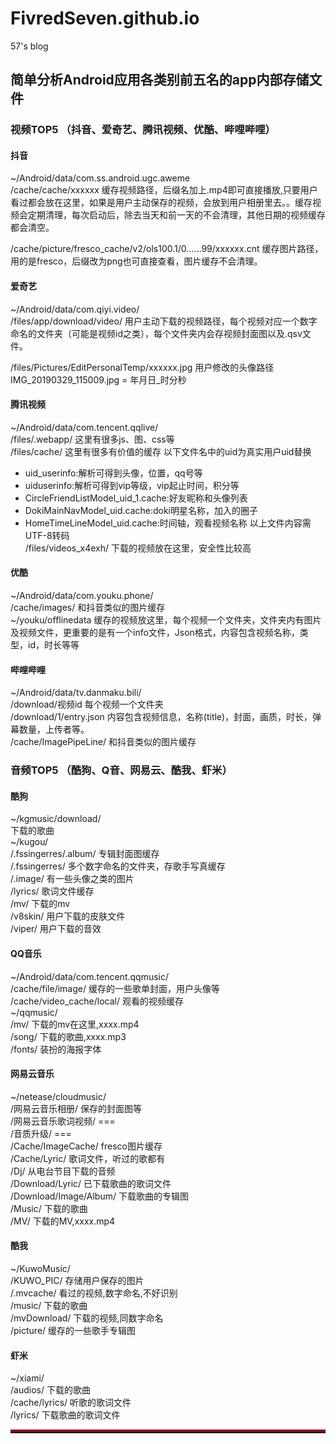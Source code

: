 # FivredSeven.github.io
57's blog
    
        
## 简单分析Android应用各类别前五名的app内部存储文件        
### 视频TOP5 （抖音、爱奇艺、腾讯视频、优酷、哔哩哔哩）
#### 抖音
~/Android/data/com.ss.android.ugc.aweme    
/cache/cache/xxxxxx  缓存视频路径，后缀名加上.mp4即可直接播放,只要用户看过都会放在这里，如果是用户主动保存的视频，会放到用户相册里去。。缓存视频会定期清理，每次启动后，除去当天和前一天的不会清理，其他日期的视频缓存都会清空。    

/cache/picture/fresco_cache/v2/ols100.1/0……99/xxxxxx.cnt 缓存图片路径，用的是fresco，后缀改为png也可直接查看，图片缓存不会清理。


#### 爱奇艺
~/Android/data/com.qiyi.video/    
/files/app/download/video/ 用户主动下载的视频路径，每个视频对应一个数字命名的文件夹（可能是视频id之类），每个文件夹内会存视频封面图以及.qsv文件。    

/files/Pictures/EditPersonalTemp/xxxxxx.jpg 用户修改的头像路径 IMG_20190329_115009.jpg = 年月日_时分秒


#### 腾讯视频
~/Android/data/com.tencent.qqlive/    
/files/.webapp/ 这里有很多js、图、css等    
/files/cache/ 这里有很多有价值的缓存    以下文件名中的uid为真实用户uid替换
* uid_userinfo:解析可得到头像，位置，qq号等
* uiduserinfo:解析可得到vip等级，vip起止时间，积分等
* CircleFriendListModel_uid_1.cache:好友昵称和头像列表
* DokiMainNavModel_uid.cache:doki明星名称，加入的圈子
* HomeTimeLineModel_uid.cache:时间轴，观看视频名称
以上文件内容需UTF-8转码    
/files/videos_x4exh/ 下载的视频放在这里，安全性比较高


#### 优酷
~/Android/data/com.youku.phone/    
/cache/images/ 和抖音类似的图片缓存    
~/youku/offlinedata 缓存的视频放这里，每个视频一个文件夹，文件夹内有图片及视频文件，更重要的是有一个info文件，Json格式，内容包含视频名称，类型，id，时长等等


#### 哔哩哔哩
~/Android/data/tv.danmaku.bili/    
/download/视频id 每个视频一个文件夹    
/download/1/entry.json 内容包含视频信息，名称(title)，封面，画质，时长，弹幕数量，上传者等。    
/cache/ImagePipeLine/  和抖音类似的图片缓存

### 音频TOP5 （酷狗、Q音、网易云、酷我、虾米）

#### 酷狗
~/kgmusic/download/       
下载的歌曲    
~/kugou/    
/.fssingerres/.album/  专辑封面图缓存    
/.fssingerres/  多个数字命名的文件夹，存歌手写真缓存    
/.image/  有一些头像之类的图片    
/lyrics/  歌词文件缓存   
/mv/  下载的mv    
/v8skin/  用户下载的皮肤文件    
/viper/  用户下载的音效

#### QQ音乐
~/Android/data/com.tencent.qqmusic/    
/cache/file/image/    缓存的一些歌单封面，用户头像等    
/cache/video_cache/local/    观看的视频缓存    
~/qqmusic/    
/mv/    下载的mv在这里,xxxx.mp4    
/song/    下载的歌曲,xxxx.mp3    
/fonts/    装扮的海报字体

#### 网易云音乐
~/netease/cloudmusic/    
/网易云音乐相册/    保存的封面图等    
/网易云音乐歌词视频/    ===    
/音质升级/    ===    
/Cache/ImageCache/    fresco图片缓存    
/Cache/Lyric/    歌词文件，听过的歌都有    
/Dj/    从电台节目下载的音频    
/Download/Lyric/    已下载歌曲的歌词文件    
/Download/Image/Album/     下载歌曲的专辑图    
/Music/    下载的歌曲    
/MV/    下载的MV,xxxx.mp4

#### 酷我
~/KuwoMusic/    
/KUWO_PIC/    存储用户保存的图片    
/.mvcache/    看过的视频,数字命名,不好识别    
/music/    下载的歌曲    
/mvDownload/    下载的视频,同数字命名    
/picture/    缓存的一些歌手专辑图    

#### 虾米
~/xiami/    
/audios/    下载的歌曲    
/cache/lyrics/    听歌的歌词文件    
/lyrics/    下载歌曲的歌词文件


  



<hr style="height:3px;border:none;border-top:3px double red;" />




